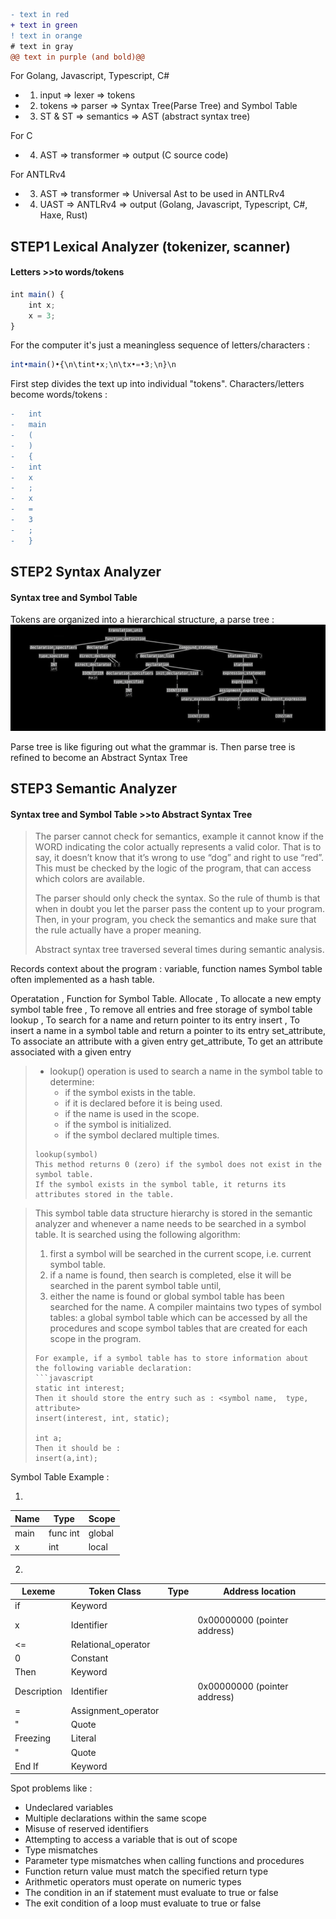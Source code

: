 ```diff
- text in red
+ text in green
! text in orange
# text in gray
@@ text in purple (and bold)@@
```

For Golang, Javascript, Typescript, C#
 -   1. input   => lexer       => tokens
 -   2. tokens  => parser      => Syntax Tree(Parse Tree) and Symbol Table
 -   3. ST & ST => semantics   => AST (abstract syntax tree)
 
For C
 -   4. AST    => transformer => output (C source code)
 
For ANTLRv4 
 -   3. AST    => transformer => Universal Ast to be used in ANTLRv4
 -   4. UAST   => ANTLRv4     => output (Golang, Javascript, Typescript, C#, Haxe, Rust)


## STEP1 Lexical Analyzer (tokenizer, scanner)
#### Letters >>to words/tokens

```javascript
int main() {
    int x;
    x = 3;
}
```

For the computer it's just a meaningless sequence of letters/characters :
```javascript
int•main()•{\n\tint•x;\n\tx•=•3;\n}\n
```

First step divides the text up into individual "tokens".
Characters/letters become words/tokens :

```diff
-   int
-   main
-   (
-   )
-   {
-   int
-   x
-   ;
-   x
-   =
-   3
-   ;
-   }
```


## STEP2 Syntax Analyzer
#### Syntax tree and Symbol Table

Tokens are organized into a hierarchical structure, a parse tree :
![parsetree](parsetree.png)


Parse tree is like figuring out what the grammar is.
Then parse tree is refined to become an Abstract Syntax Tree



## STEP3 Semantic Analyzer
#### Syntax tree and Symbol Table >>to Abstract Syntax Tree

> The parser cannot check for semantics, example it cannot know if the WORD indicating the color actually represents a valid color.
> That is to say, it doesn’t know that it’s wrong to use “dog” and right to use “red”.
> This must be checked by the logic of the program, that can access which colors are available.
> 
> The parser should only check the syntax. So the rule of thumb is that when in doubt you let the parser pass the content up to your program.
> Then, in your program, you check the semantics and make sure that the rule actually have a proper meaning.
> 
> Abstract syntax tree traversed several times during semantic analysis.

Records context about the program : variable, function names
Symbol table often implemented as a hash table.

Operatation  , Function for Symbol Table.
Allocate     , To allocate a new empty symbol table
free         , To remove all entries and free storage of symbol table
lookup       , To search for a name and return pointer to its entry
insert       , To insert a name in a symbol table and return a pointer to its entry
set_attribute, To associate an attribute with a given entry
get_attribute, To get       an attribute associated with a given entry


> * lookup() operation is used to search a name in the symbol table to determine:
>    - if the symbol exists in the table.
>    - if it is declared before it is being used.
>    - if the name is used in the scope.
>    - if the symbol is initialized.
>    - if the symbol declared multiple times.
>
> ```no-highlight
> lookup(symbol)
> This method returns 0 (zero) if the symbol does not exist in the symbol table.
> If the symbol exists in the symbol table, it returns its attributes stored in the table.

> This symbol table data structure hierarchy is stored in the semantic analyzer and whenever a name needs to be searched in a symbol table.
> It is searched using the following algorithm:
>  1.  first a symbol will be searched in the current scope, i.e. current symbol table.
>  2.  if a name is found, then search is completed, else it will be searched in the parent symbol table until,
>  3.  either the name is found or global symbol table has been searched for the name.
>  A compiler maintains two types of symbol tables: a global symbol table which can be accessed by all the procedures and scope symbol tables that are created for each scope in the program.
> ```
> For example, if a symbol table has to store information about the following variable declaration:
> ```javascript
> static int interest;
> Then it should store the entry such as : <symbol name,  type,  attribute>
> insert(interest, int, static);
> 
> int a;
> Then it should be :
> insert(a,int);
> ```


Symbol Table Example :

1)
 Name | Type     | Scope
------|----------|------
main  | func int | global
x     | int      | local

2)
 Lexeme     | Token Class         | Type | Address location
------------|---------------------|------|-----------------
if          | Keyword             |      |
x           | Identifier          |      | 0x00000000 (pointer address)
<=          | Relational_operator |      |
0           | Constant            |      |
Then        | Keyword             |      |
Description | Identifier          |      | 0x00000000 (pointer address)
=           | Assignment_operator |      |
"           | Quote               |      |
Freezing    | Literal             |      |
"           | Quote               |      |
End If      | Keyword             |      |


Spot problems like :
- Undeclared variables
- Multiple declarations within the same scope
- Misuse of reserved identifiers
- Attempting to access a variable that is out of scope
- Type mismatches
- Parameter type mismatches when calling functions and procedures
- Function return value must match the specified return type
- Arithmetic operators must operate on numeric types
- The condition in an if statement must evaluate to true or false
- The exit condition of a loop must evaluate to true or false

